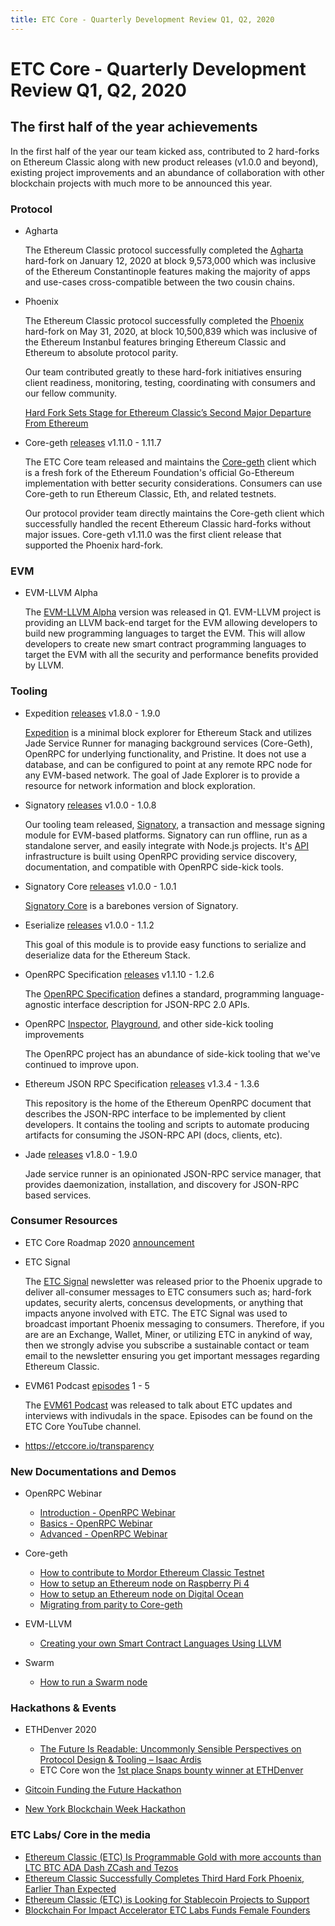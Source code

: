 ```yaml
---
title: ETC Core - Quarterly Development Review Q1, Q2, 2020
---
```


# ETC Core - Quarterly Development Review Q1, Q2, 2020

## The first half of the year achievements

In the first half of the year our team kicked ass, contributed to 2 hard-forks on Ethereum Classic along with new product releases (v1.0.0 and beyond), existing project improvements and an abundance of collaboration with other blockchain projects with much more to be announced this year.

### Protocol

- Agharta

    The Ethereum Classic protocol successfully completed the [Agharta](https://medium.com/etc-core/agharta-hard-fork-is-successfully-activated-on-ethereum-classic-10a9bb62624e) hard-fork on January 12, 2020 at block 9,573,000 which was inclusive of the Ethereum Constantinople features making the majority of apps and use-cases cross-compatible between the two cousin chains. 

- Phoenix

     The Ethereum Classic protocol successfully completed the [Phoenix](https://medium.com/etc-core/phoenix-hard-fork-successfully-activates-on-ethereum-classic-4f88ef1c50d6?source=collection_home---4------3-----------------------) hard-fork on May 31, 2020, at block 10,500,839 which was inclusive of the Ethereum Instanbul features bringing Ethereum Classic and Ethereum to absolute protocol parity.

    Our team contributed greatly to these hard-fork initiatives ensuring client readiness, monitoring, testing, coordinating with consumers and our fellow community.

    [Hard Fork Sets Stage for Ethereum Classic’s Second Major Departure From Ethereum](https://www.coindesk.com/hard-fork-sets-stage-for-ethereum-classics-second-major-departure-from-ethereum) 

- Core-geth [releases](https://github.com/etclabscore/core-geth/releases) v1.11.0 - 1.11.7

    The ETC Core team released and maintains the [Core-geth](https://core-geth.org/) client which is a fresh fork of the Ethereum Foundation's official Go-Ethereum implementation with better security considerations. Consumers can use Core-geth to run Ethereum Classic, Eth, and related testnets.

    Our protocol provider team directly maintains the Core-geth client which successfully handled the recent Ethereum Classic hard-forks without major issues. Core-geth v1.11.0 was the first client release that supported the Phoenix hard-fork.

### EVM

- EVM-LLVM Alpha
    
    The [EVM-LLVM Alpha](https://etclabscore.github.io/evm-llvm-website/) version was released in Q1. EVM-LLVM project is providing an LLVM back-end target for the EVM allowing developers to build new programming languages to target the EVM. This will allow developers to create new smart contract programming languages to target the EVM with all the security and performance benefits provided by LLVM.

### Tooling

- Expedition [releases](https://github.com/etclabscore/expedition/releases) v1.8.0 - 1.9.0
    
    [Expedition](https://expedition.dev/) is a minimal block explorer for Ethereum Stack and utilizes Jade Service Runner for managing background services (Core-Geth), OpenRPC for underlying functionality, and Pristine. It does not use a database, and can be configured to point at any remote RPC node for any EVM-based network. The goal of Jade Explorer is to provide a resource for network information and block exploration.

- Signatory [releases](https://github.com/etclabscore/signatory/releases) v1.0.0 - 1.0.8

    Our tooling team released, [Signatory](https://signatory.dev/), a transaction and message signing module for EVM-based platforms. Signatory can run offline, run as a standalone server, and easily integrate with Node.js projects. It's [API](https://signatory.dev/api-documentation) infrastructure is built using OpenRPC providing service discovery, documentation, and compatible with OpenRPC side-kick tools.

- Signatory Core [releases](https://github.com/etclabscore/signatory-core/releases) v1.0.0 - 1.0.1

    [Signatory Core](https://github.com/etclabscore/signatory-core) is a barebones version of Signatory.

- Eserialize [releases](https://github.com/etclabscore/eserialize/releases) v1.0.0 - 1.1.2
    
    This goal of this module is to provide easy functions to serialize and deserialize data for the Ethereum Stack.
  
- OpenRPC Specification [releases](https://github.com/open-rpc/spec/releases) v1.1.10 - 1.2.6
    
    The [OpenRPC Specification](https://spec.open-rpc.org/) defines a standard, programming language-agnostic interface description for JSON-RPC 2.0 APIs.

- OpenRPC [Inspector](https://inspector.open-rpc.org/), [Playground](https://playground.open-rpc.org/), and other side-kick tooling improvements

    The OpenRPC project has an abundance of side-kick tooling that we've continued to improve upon.
  
- Ethereum JSON RPC Specification [releases](https://github.com/etclabscore/ethereum-json-rpc-specification/releases) v1.3.4 - 1.3.6

  This repository is the home of the Ethereum OpenRPC document that describes the JSON-RPC interface to be implemented by client developers. It contains the tooling and scripts to automate producing artifacts for consuming the JSON-RPC API (docs, clients, etc).  

- Jade [releases](https://github.com/etclabscore/jade-service-runner/releases) v1.8.0 - 1.9.0

  Jade service runner is an opinionated JSON-RPC service manager, that provides daemonization, installation, and discovery for JSON-RPC based services.

### Consumer Resources

- ETC Core Roadmap 2020 [announcement](https://medium.com/etc-core/etc-core-2020-roadmap-announcement-c2166cdbc53d)

- ETC Signal

    The [ETC Signal](http://signal.ethclassic.io/) newsletter was released prior to the Phoenix upgrade to deliver all-consumer messages to ETC consumers such as; hard-fork updates, security alerts, concensus developments, or anything that impacts anyone involved with ETC. The ETC Signal was used to broadcast important Phoenix messaging to consumers. Therefore, if you are are an Exchange, Wallet, Miner, or utilizing ETC in anykind of way, then we strongly advise you subscribe a sustainable contact or team email to the newsletter ensuring you get important messages regarding Ethereum Classic.

- EVM61 Podcast [episodes](https://www.youtube.com/watch?v=He2-NWuwr14&list=PLiW3acHwcR6LAa_WS5sFWf1S_GquYVeJb) 1 - 5

    The [EVM61 Podcast](https://www.youtube.com/watch?v=He2-NWuwr14&list=PLiW3acHwcR6LAa_WS5sFWf1S_GquYVeJb) was released to talk about ETC updates and interviews with indivudals in the space. Episodes can be found on the ETC Core YouTube channel.

- https://etccore.io/transparency

### New Documentations and Demos

- OpenRPC Webinar

  - [Introduction - OpenRPC Webinar](https://www.youtube.com/watch?v=VdtBY6PEeks)
  - [Basics - OpenRPC Webinar](https://www.youtube.com/watch?v=wXlJWoWxk7Q)
  - [Advanced - OpenRPC Webinar](https://www.youtube.com/watch?v=hxdazdSBY2c)

- Core-geth
  - [How to contribute to Mordor Ethereum Classic Testnet](https://core-geth.org/contribute-to-mordor)
  - [How to setup an Ethereum node on Raspberry Pi 4](https://core-geth.org/setup-on-raspberry-pi)
  - [How to setup an Ethereum node on Digital Ocean](https://core-geth.org/setup-on-digital-ocean)
  - [Migrating from parity to Core-geth](https://medium.com/etc-core/migrating-from-parity-to-core-geth-d39606ad00c2)

- EVM-LLVM
  - [Creating your own Smart Contract Languages Using LLVM](https://medium.com/etc-core/creating-your-own-smart-contract-languages-using-llvm-a83a9aa1e0c1)

- Swarm
  - [How to run a Swarm node](https://twitter.com/ethswarm/status/1280886902040735744?s=20)
  
### Hackathons & Events

- ETHDenver 2020
    - [The Future Is Readable: Uncommonly Sensible Perspectives on Protocol Design & Tooling – Isaac Ardis](https://youtu.be/Vf17TSZPlUg)
    - ETC Core won the [1st place Snaps bounty winner at ETHDenver](https://medium.com/metamask/metamask-monthly-february-2020-7e362fcb0320)
  
- [Gitcoin Funding the Future Hackathon](https://medium.com/ethereum-classic-labs/announcing-our-gitcoins-funding-the-future-hackathon-winners-3385fc9147d8?source=collection_home---4------5-----------------------)
- [New York Blockchain Week Hackathon](https://medium.com/ethereum-classic-labs/announcing-the-new-york-blockchain-week-hackathon-winners-6ca9b075aaff?source=collection_home---4------2-----------------------)

### ETC Labs/ Core in the media

- [Ethereum Classic (ETC) Is Programmable Gold with more accounts than LTC BTC ADA Dash ZCash and Tezos](https://thecurrencyanalytics.com/14323/ethereum-classic-etc-is-programmable-gold-with-more-accounts-than-ltc-btc-ada-dash-zcash-and-tezos/)
- [Ethereum Classic Successfully Completes Third Hard Fork Phoenix, Earlier Than Expected](https://bitcoinexchangeguide.com/ethereum-classic-successfully-completes-third-hard-fork-phoenix-earlier-than-expected/)
- [Ethereum Classic (ETC) is Looking for Stablecoin Projects to Support](https://en.ethereumworldnews.com/ethereum-classic-etc-is-looking-for-stablecoin-projects-to-support/)
- [Blockchain For Impact Accelerator ETC Labs Funds Female Founders](https://www.forbes.com/sites/nisaamoils/2020/06/02/blockchain-for-impact-accelerator-etc-labs-funds-female-founders/?utm_content=130869367&utm_medium=social&utm_source=twitter&hss_channel=tw-999916823964368896#47fd71b723fc)